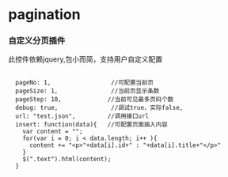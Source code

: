# pagination
### 自定义分页插件

此控件依赖jquery,包小而简，支持用户自定义配置



<pre><code> 
  pageNo: 1,		         //可配置当前页 
  pageSize: 1,	             //当前页显示条数 
  pageStep: 10,             //当前可见最多页码个数 
  debug: true,	             //调试true，实际false, 
  url: "test.json",         //调用接口url
  insert: function(data){   //可配置页面插入内容
    var content = "";
    for(var i = 0; i < data.length; i++ ){
      content += "&lt;p>"+data[i].id+" : "+data[i].title+"&lt;/p>"
    }
    $(".text").html(content);
  }
</code></pre>

